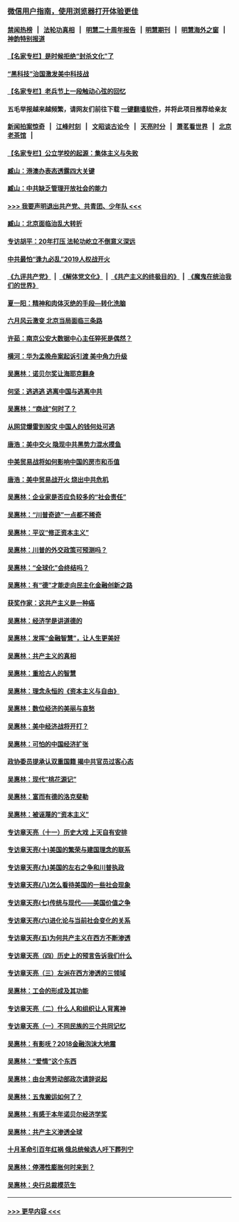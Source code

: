 ### [微信用户指南，使用浏览器打开体验更佳](https://github.com/gfw-breaker/banned-news1/blob/master/indexes/wechat-guide.md?t=0)
#### [禁闻热榜](热点新闻.md?t=0)  &nbsp;&nbsp;|&nbsp;&nbsp; [法轮功真相](https://github.com/gfw-breaker/truth/blob/master/README.md?t=0) &nbsp;&nbsp;|&nbsp;&nbsp; [明慧二十周年报告](https://github.com/gfw-breaker/mh-reports/blob/master/README.md?t=0) &nbsp;&nbsp;|&nbsp;&nbsp;[明慧期刊](https://github.com/gfw-breaker/mh-qikan) &nbsp;&nbsp;|&nbsp;&nbsp; [明慧海外之窗](https://github.com/gfw-breaker/mh-news/blob/master/README.md?t=0) &nbsp;&nbsp;|&nbsp;&nbsp; [神韵特别报道](https://github.com/gfw-breaker/mh-news/blob/master/shenyun.md?t=0)
#### [【名家专栏】是时候拒绝“封杀文化”了](../pages/nsc423/n11814093.md?t=02120111) 
#### [“黑科技”治国激发美中科技战](../pages/nsc423/n11638056.md?t=02120111) 
#### [【名家专栏】老兵节上一段触动心弦的回忆](../pages/nsc423/n11646016.md?t=02120111) 
#### 五毛举报越来越频繁，请网友们前往下载 [一键翻墙软件](https://github.com/gfw-breaker/ssr-accounts)，并将此项目推荐给亲友
#### [新闻拍案惊奇](https://github.com/gfw-breaker/banned-news1/blob/master/pages/link4.md) &nbsp;&nbsp;|&nbsp;&nbsp; [江峰时刻](https://github.com/gfw-breaker/banned-news1/blob/master/pages/link4.md) &nbsp;&nbsp;|&nbsp;&nbsp; [文昭谈古论今](https://github.com/gfw-breaker/banned-news1/blob/master/pages/link4.md) &nbsp;&nbsp;|&nbsp;&nbsp; [天亮时分](https://github.com/gfw-breaker/banned-news1/blob/master/pages/link4.md) &nbsp;&nbsp;|&nbsp;&nbsp; [萧茗看世界](https://github.com/gfw-breaker/banned-news1/blob/master/pages/link4.md) &nbsp;&nbsp;|&nbsp;&nbsp; [北京老茶馆](https://github.com/gfw-breaker/banned-news1/blob/master/pages/link4.md) &nbsp;&nbsp;|&nbsp;&nbsp; 
#### [【名家专栏】公立学校的起源：集体主义与失败](../pages/nsc423/n11601833.md?t=02120111) 
#### [臧山：港澳办表态透露四大关键](../pages/nsc423/n11421628.md?t=02120111) 
#### [臧山：中共缺乏管理开放社会的能力](../pages/nsc423/n11407457.md?t=02120111) 
#### [>>> 我要声明退出共产党、共青团、少年队 <<<](https://github.com/begood0513/goodnews/blob/master/quit/letter.md) 
#### [臧山：北京面临治乱大转折](../pages/nsc423/n11406895.md?t=02120111) 
#### [专访胡平：20年打压 法轮功屹立不倒意义深远](../pages/nsc423/n11398800.md?t=02120111) 
#### [中共最怕“逢九必乱”2019人权战开火](../pages/nsc423/n11385248.md?t=02120111) 
#### [《九评共产党》](https://github.com/begood0513/9ping.md/blob/master/README.md) &nbsp;|&nbsp; [《解体党文化》](../../../../jtdwh.md/blob/master/README.md)  &nbsp;|&nbsp; [《共产主义的终极目的》](../../../../gczydzjmd.md/blob/master/README.md) &nbsp;|&nbsp; [《魔鬼在统治我们的世界》](../../../../mgztzwmdsj.md/blob/master/README.md) 
#### [夏一阳：精神和肉体灭绝的手段—转化洗脑](../pages/nsc423/n11368250.md?t=02120111) 
#### [六月风云激变 北京当局面临三条路](../pages/nsc423/n11313668.md?t=02120111) 
#### [许茹：南京公安大数据中心主任猝死是偶然？](../pages/nsc423/n11064744.md?t=02120111) 
#### [横河：华为孟晚舟案起诉引渡 美中角力升级](../pages/nsc423/n11027230.md?t=02120111) 
#### [吴惠林：诺贝尔奖让海耶克翻身](../pages/nsc423/n10890049.md?t=02120111) 
#### [何坚：逃逃逃 逃离中国与逃离中共](../pages/nsc423/n10592891.md?t=02120111) 
#### [吴惠林：“商战”何时了？](../pages/nsc423/n10573558.md?t=02120111) 
#### [从网贷爆雷到股灾 中国人的钱何处可逃](../pages/nsc423/n10572800.md?t=02120111) 
#### [唐浩：美中交火 隐现中共黑势力混水摸鱼](../pages/nsc423/n10544040.md?t=02120111) 
#### [中美贸易战将如何影响中国的房市和币值](../pages/nsc423/n10543697.md?t=02120111) 
#### [唐浩：美中贸易战开火 烧出中共危机](../pages/nsc423/n10540126.md?t=02120111) 
#### [吴惠林：企业家是否应负较多的“社会责任”](../pages/nsc423/n10535022.md?t=02120111) 
#### [吴惠林：“川普奇迹”一点都不稀奇](../pages/nsc423/n10512808.md?t=02120111) 
#### [吴惠林：平议“修正资本主义”](../pages/nsc423/n10495724.md?t=02120111) 
#### [吴惠林：川普的外交政策可预测吗？](../pages/nsc423/n10462387.md?t=02120111) 
#### [吴惠林：“全球化”会终结吗？](../pages/nsc423/n10452838.md?t=02120111) 
#### [吴惠林：有“德”才能走向民主化金融创新之路](../pages/nsc423/n10432292.md?t=02120111) 
#### [获奖作家：这共产主义是一种癌](../pages/nsc423/n10431541.md?t=02120111) 
#### [吴惠林：经济学是讲道德的](../pages/nsc423/n10398014.md?t=02120111) 
#### [吴惠林：发挥“金融智慧”，让人生更美好](../pages/nsc423/n10375019.md?t=02120111) 
#### [吴惠林：共产主义的真相](../pages/nsc423/n10351394.md?t=02120111) 
#### [吴惠林：重拾古人的智慧](../pages/nsc423/n10337691.md?t=02120111) 
#### [吴惠林：理念永恒的《资本主义与自由》](../pages/nsc423/n10316274.md?t=02120111) 
#### [吴惠林：数位经济的美丽与哀愁](../pages/nsc423/n10292946.md?t=02120111) 
#### [吴惠林：美中经济战将开打？](../pages/nsc423/n10258825.md?t=02120111) 
#### [吴惠林：可怕的中国经济扩张](../pages/nsc423/n10219147.md?t=02120111) 
#### [政协委员提承认双重国籍 揭中共官员过客心态](../pages/nsc423/n10208809.md?t=02120111) 
#### [吴惠林：现代“桃花源记”](../pages/nsc423/n10185234.md?t=02120111) 
#### [吴惠林：富而有德的洛克斐勒](../pages/nsc423/n10142264.md?t=02120111) 
#### [吴惠林：被诬蔑的“资本主义”](../pages/nsc423/n10124816.md?t=02120111) 
#### [专访章天亮（十一）历史大戏 上天自有安排](../pages/nsc423/n10094905.md?t=02120111) 
#### [专访章天亮(十)美国的繁荣与建国理念的联系](../pages/nsc423/n10094899.md?t=02120111) 
#### [专访章天亮(九)美国的左右之争和川普执政](../pages/nsc423/n10094889.md?t=02120111) 
#### [专访章天亮(八)怎么看待美国的一些社会现象](../pages/nsc423/n10094857.md?t=02120111) 
#### [专访章天亮(七)传统与现代——美国价值之争](../pages/nsc423/n10093140.md?t=02120111) 
#### [专访章天亮(六)进化论与当前社会变化的关系](../pages/nsc423/n10092036.md?t=02120111) 
#### [专访章天亮(五)为何共产主义在西方不断渗透](../pages/nsc423/n10083620.md?t=02120111) 
#### [专访章天亮（四）历史上的预言告诉我们什么](../pages/nsc423/n10083606.md?t=02120111) 
#### [专访章天亮（三）左派在西方渗透的三领域](../pages/nsc423/n10081115.md?t=02120111) 
#### [吴惠林：工会的形成及其功能](../pages/nsc423/n10080633.md?t=02120111) 
#### [专访章天亮（二）什么人和组织让人背离神](../pages/nsc423/n10076637.md?t=02120111) 
#### [专访章天亮（一）不同民族的三个共同记忆](../pages/nsc423/n10074188.md?t=02120111) 
#### [吴惠林：有影呒？2018金融泡沫大地震](../pages/nsc423/n10040534.md?t=02120111) 
#### [吴惠林：“爱情”这个东西](../pages/nsc423/n10019423.md?t=02120111) 
#### [吴惠林：由台湾劳动部政次请辞说起](../pages/nsc423/n9979679.md?t=02120111) 
#### [吴惠林：五鬼搬运如何了？](../pages/nsc423/n9925338.md?t=02120111) 
#### [吴惠林：有感于本年诺贝尔经济学奖](../pages/nsc423/n9871883.md?t=02120111) 
#### [吴惠林：共产主义渗透全球](../pages/nsc423/n9812748.md?t=02120111) 
#### [十月革命引百年红祸 俄总统候选人吁下葬列宁](../pages/nsc423/n9810182.md?t=02120111) 
#### [吴惠林：停滞性膨胀何时来到？](../pages/nsc423/n9764136.md?t=02120111) 
#### [吴惠林：央行总裁模范生](../pages/nsc423/n9728134.md?t=02120111) 

----
#### [ >>> 更早内容 <<< ](../indexes/nsc423-earlier.md)
